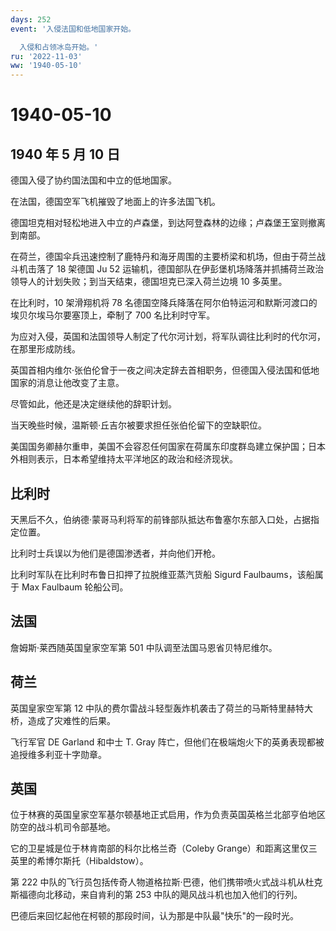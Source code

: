 ```yaml
---
days: 252
event: '入侵法国和低地国家开始。

  入侵和占领冰岛开始。'
ru: '2022-11-03'
ww: '1940-05-10'
---
```


# 1940-05-10

## 1940 年 5 月 10 日

德国入侵了协约国法国和中立的低地国家。

在法国，德国空军飞机摧毁了地面上的许多法国飞机。

德国坦克相对轻松地进入中立的卢森堡，到达阿登森林的边缘；卢森堡王室则撤离到南部。

在荷兰，德国伞兵迅速控制了鹿特丹和海牙周围的主要桥梁和机场，但由于荷兰战斗机击落了
18 架德国 Ju 52
运输机，德国部队在伊彭堡机场降落并抓捕荷兰政治领导人的计划失败；到当天结束，德国坦克已深入荷兰边境
10 多英里。

在比利时，10 架滑翔机将 78
名德国空降兵降落在阿尔伯特运河和默斯河渡口的埃贝尔埃马尔要塞顶上，牵制了
700 名比利时守军。

为应对入侵，英国和法国领导人制定了代尔河计划，将军队调往比利时的代尔河，在那里形成防线。

英国首相内维尔·张伯伦曾于一夜之间决定辞去首相职务，但德国入侵法国和低地国家的消息让他改变了主意。

尽管如此，他还是决定继续他的辞职计划。

当天晚些时候，温斯顿·丘吉尔被要求担任张伯伦留下的空缺职位。

美国国务卿赫尔重申，美国不会容忍任何国家在荷属东印度群岛建立保护国；日本外相则表示，日本希望维持太平洋地区的政治和经济现状。

## 比利时

天黑后不久，伯纳德·蒙哥马利将军的前锋部队抵达布鲁塞尔东部入口处，占据指定位置。

比利时士兵误以为他们是德国渗透者，并向他们开枪。

比利时军队在比利时布鲁日扣押了拉脱维亚蒸汽货船 Sigurd
Faulbaums，该船属于 Max Faulbaum 轮船公司。

## 法国

詹姆斯·莱西随英国皇家空军第 501 中队调至法国马恩省贝特尼维尔。

## 荷兰

英国皇家空军第 12
中队的费尔雷战斗轻型轰炸机袭击了荷兰的马斯特里赫特大桥，造成了灾难性的后果。

飞行军官 DE Garland 和中士 T. Gray
阵亡，但他们在极端炮火下的英勇表现都被追授维多利亚十字勋章。

## 英国

位于林赛的英国皇家空军基尔顿基地正式启用，作为负责英国英格兰北部亨伯地区防空的战斗机司令部基地。

它的卫星城是位于林肯南部的科尔比格兰奇（Coleby
Grange）和距离这里仅三英里的希博尔斯托（Hibaldstow）。

第 222
中队的飞行员包括传奇人物道格拉斯·巴德，他们携带喷火式战斗机从杜克斯福德向北移动，来自肯利的第
253 中队的飓风战斗机也加入他们的行列。

巴德后来回忆起他在柯顿的那段时间，认为那是中队最"快乐"的一段时光。